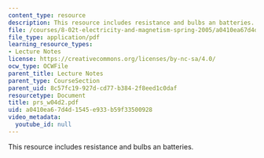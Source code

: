 ```yaml
---
content_type: resource
description: This resource includes resistance and bulbs an batteries.
file: /courses/8-02t-electricity-and-magnetism-spring-2005/a0410ea67d4d1545e933b59f33500928_prs_w04d2.pdf
file_type: application/pdf
learning_resource_types:
- Lecture Notes
license: https://creativecommons.org/licenses/by-nc-sa/4.0/
ocw_type: OCWFile
parent_title: Lecture Notes
parent_type: CourseSection
parent_uid: 8c57fc19-927d-cd77-b384-2f8eed1c0daf
resourcetype: Document
title: prs_w04d2.pdf
uid: a0410ea6-7d4d-1545-e933-b59f33500928
video_metadata:
  youtube_id: null
---
```

This resource includes resistance and bulbs an batteries.